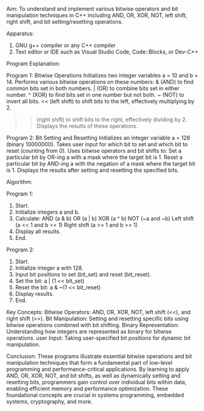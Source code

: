 Aim:
To understand and implement various bitwise operators and bit manipulation techniques in C++ including AND, OR, XOR, NOT, left shift, right shift, and bit setting/resetting operations.

Apparatus:
1. GNU g++ compiler or any C++ compiler
2. Text editor or IDE such as Visual Studio Code, Code::Blocks, or Dev-C++

Program Explanation:

Program 1: Bitwise Operations
Initializes two integer variables a = 10 and b = 14.
Performs various bitwise operations on these numbers:
& (AND) to find common bits set in both numbers.
| (OR) to combine bits set in either number.
^ (XOR) to find bits set in one number but not both.
~ (NOT) to invert all bits.
<< (left shift) to shift bits to the left, effectively multiplying by 2.
>> (right shift) to shift bits to the right, effectively dividing by 2.
Displays the results of these operations.

Program 2: Bit Setting and Resetting
Initializes an integer variable a = 128 (binary 10000000).
Takes user input for which bit to set and which bit to reset (counting from 0).
Uses bitwise operators and bit shifts to:
Set a particular bit by OR-ing a with a mask where the target bit is 1.
Reset a particular bit by AND-ing a with the negation of a mask where the target bit is 1.
Displays the results after setting and resetting the specified bits.

Algorithm:

Program 1:
1. Start.
2. Initialize integers a and b.
3. Calculate:
   AND (a & b)
   OR (a | b)
   XOR (a ^ b)
   NOT (~a and ~b)
   Left shift (a << 1 and b << 1)
   Right shift (a >> 1 and b >> 1)
4. Display all results.
5. End.

Program 2:
1. Start.
2. Initialize integer a with 128.
3. Input bit positions to set (bit_set) and reset (bit_reset).
4. Set the bit: a | (1 << bit_set)
5. Reset the bit: a & ~(1 << bit_reset)
6. Display results.
7. End.

Key Concepts:
Bitwise Operators: AND, OR, XOR, NOT, left shift (<<), and right shift (>>).
Bit Manipulation: Setting and resetting specific bits using bitwise operations combined with bit shifting.
Binary Representation: Understanding how integers are represented as binary for bitwise operations.
user Input: Taking user-specified bit positions for dynamic bit manipulation.

Conclusion:
These programs illustrate essential bitwise operations and bit manipulation techniques that form a fundamental part of low-level programming and performance-critical applications. By learning to apply AND, OR, XOR, NOT, and bit shifts, as well as dynamically setting and resetting bits, programmers gain control over individual bits within data, enabling efficient memory and performance optimization. These foundational concepts are crucial in systems programming, embedded systems, cryptography, and more.
